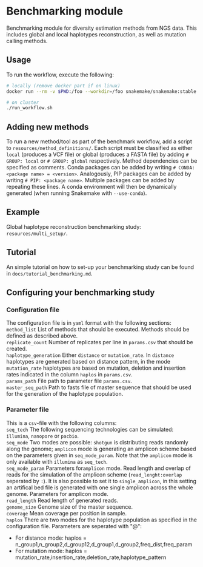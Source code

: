 # Benchmarking module

Benchmarking module for diversity estimation methods from NGS data. This includes global and local haplotypes reconstruction, as well as mutation calling methods.

## Usage

To run the workflow, execute the following:

```bash
# locally (remove docker part if on linux)
docker run --rm -v $PWD:/foo --workdir=/foo snakemake/snakemake:stable snakemake -prj1 --use-conda

# on cluster
./run_workflow.sh
```

## Adding new methods

To run a new method/tool as part of the benchmark workflow, add a script to `resources/method_definitions/`.
Each script must be classified as either `local` (produces a VCF file) or global (produces a FASTA file) by adding `# GROUP: local` or `# GROUP: global` respectively.
Method dependencies can be specified as comments.
Conda packages can be added by writing `# CONDA: <package name> = <version>`.
Analogously, PIP packages can be added by writing `# PIP: <package name>`.
Multiple packages can be added by repeating these lines.
A conda environment will then be dynamically generated (when running Snakemake with `--use-conda`).

## Example

Global haplotype reconstruction benchmarking study: `resources/multi_setup/`.

## Tutorial

An simple tutorial on how to set-up your benchmarking study can be found in `docs/tutorial_benchmarking.md`.

## Configuring your benchmarking study

### Configuration file

The configuration file is in `yaml` format with the following sections: 
`method_list` List of methods that should be executed. Methods should be defined as described above.    
`replicate_count` Number of replicates per line in `params.csv` that should be created.  
`haplotype_generation` Either `distance` or `mutation_rate`. In `distance` haplotypes are generated based on distance pattern, in the mode `mutation_rate` haplotypes are based on mutation, deletion and insertion rates indicated in the column `haplos` in `params.csv`.  
`params_path` File path to parameter file `params.csv`.  
`master_seq_path` Path to fasts file of master sequence that should be used for the generation of the haplotype population.  

### Parameter file
This is a `csv`-file with the following columns:  
`seq_tech` The following sequencing technologies can be simulated: `illumina`, `nanopore` or `pacbio`.  
`seq_mode` Two modes are possible: `shotgun` is distributing reads randomly along the genome; `amplicon` mode is generating an amplicon scheme based on the parameters given in `seq_mode_param`. Note that the `amplicon` mode is only available with `illumina` as `seq_tech`.  
`seq_mode_param` Parameters for`amplicon` mode. Read length and overlap of reads for the simulation of the amplicon scheme (`read_lenght:overlap` seperated by `:`). It is also possible to set it to `single_amplicon`, in this setting an artifical bed file is generated with one single amplicon across the whole genome. Parameters for amplicon mode.  
`read_length` Read length of generated reads.   
`genome_size` Genome size of the master sequence.    
`coverage` Mean coverage per position in sample.     
`haplos` There are two modes for the haplotype population as specified in the configuration file. Parameters are seperated with "@":  
- For distance mode: haplos = n_group1,n_group2,d_group12,d_group1,d_group2,freq_dist,freq_param   
- For mutation mode: haplos = mutation_rate,insertion_rate,deletion_rate,haplotype_pattern  
